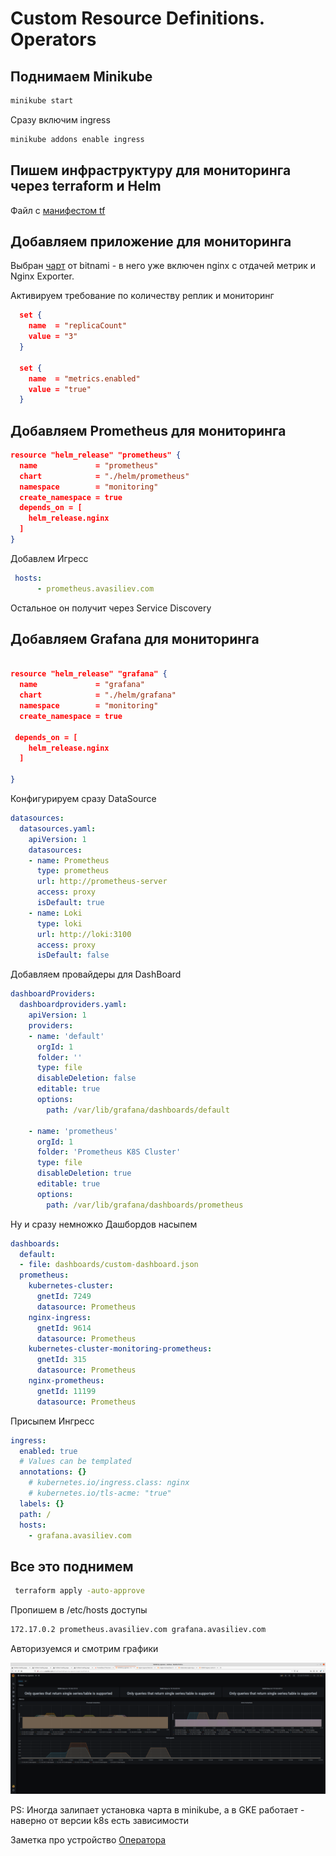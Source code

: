 # Custom Resource Definitions. Operators


## Поднимаем Minikube

~~~ sh
minikube start
~~~

Сразу включим ingress

~~~ sh
minikube addons enable ingress
~~~

## Пишем инфраструктуру  для мониторинга через terraform и Helm

Файл с [манифестом tf](kubernetes-monitoring/tf/main.tf)

## Добавляем приложение для мониторинга

Выбран [чарт](https://github.com/bitnami/charts/tree/master/bitnami/nginx) от bitnami - в него уже включен nginx c  отдачей метрик и Nginx Exporter.

Активируем требование по количеству реплик и мониторинг

~~~ json
  set {
    name  = "replicaCount"
    value = "3"
  }

  set {
    name  = "metrics.enabled"
    value = "true"
  }
~~~

## Добавляем Prometheus для мониторинга

~~~ json
resource "helm_release" "prometheus" {
  name             = "prometheus"
  chart            = "./helm/prometheus"
  namespace        = "monitoring"
  create_namespace = true
  depends_on = [
    helm_release.nginx
  ]
}
~~~

Добавлем Игресс

~~~ yaml
 hosts: 
      - prometheus.avasiliev.com
~~~

Остальное он получит через Service Discovery

## Добавляем Grafana для мониторинга


~~~ json

resource "helm_release" "grafana" {
  name             = "grafana"
  chart            = "./helm/grafana"
  namespace        = "monitoring"
  create_namespace = true

 depends_on = [
    helm_release.nginx
  ]

}
~~~

Конфигурируем сразу DataSource

~~~ yaml
datasources: 
  datasources.yaml:
    apiVersion: 1
    datasources:
    - name: Prometheus
      type: prometheus
      url: http://prometheus-server
      access: proxy
      isDefault: true
    - name: Loki
      type: loki
      url: http://loki:3100
      access: proxy
      isDefault: false

~~~

Добавляем провайдеры для DashBoard

~~~ yaml
dashboardProviders: 
  dashboardproviders.yaml:
    apiVersion: 1
    providers:
    - name: 'default'
      orgId: 1
      folder: ''
      type: file
      disableDeletion: false
      editable: true
      options:
        path: /var/lib/grafana/dashboards/default

    - name: 'prometheus'
      orgId: 1
      folder: 'Prometheus K8S Cluster'
      type: file
      disableDeletion: true
      editable: true
      options:
        path: /var/lib/grafana/dashboards/prometheus

~~~

Ну и сразу немножко Дашбордов насыпем 

~~~ yaml
dashboards: 
  default:
  - file: dashboards/custom-dashboard.json
  prometheus:
    kubernetes-cluster:
      gnetId: 7249
      datasource: Prometheus
    nginx-ingress:
      gnetId: 9614
      datasource: Prometheus
    kubernetes-cluster-monitoring-prometheus:
      gnetId: 315
      datasource: Prometheus
    nginx-prometheus:
      gnetId: 11199
      datasource: Prometheus
~~~

Присыпем Ингресс

~~~ yaml
ingress:
  enabled: true
  # Values can be templated
  annotations: {}
    # kubernetes.io/ingress.class: nginx
    # kubernetes.io/tls-acme: "true"
  labels: {}
  path: /
  hosts:
    - grafana.avasiliev.com
~~~

## Все это поднимем

~~~ sh
 terraform apply -auto-approve 
~~~

Пропишем в     /etc/hosts доступы

~~~ sh
172.17.0.2 prometheus.avasiliev.com grafana.avasiliev.com
~~~

Авторизуемся и смотрим графики

![](Screenshot_from_2020-09-04_21-31-02.png)


PS: Иногда залипает установка чарта в  minikube, а в GKE  работает - наверно от версии k8s есть зависимости

Заметка  про устройство [Оператора](https://medium.com/kubernetes-tutorials/simple-management-of-prometheus-monitoring-pipeline-with-the-prometheus-operator-b445da0e0d1a)